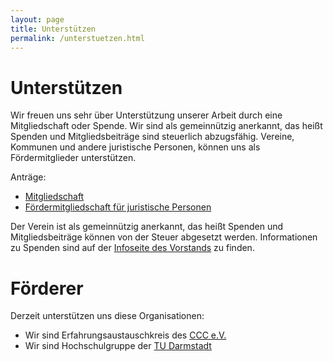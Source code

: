 ```yaml
---
layout: page
title: Unterstützen
permalink: /unterstuetzen.html
---
```


Unterstützen
============

Wir freuen uns sehr über Unterstützung unserer Arbeit durch eine Mitgliedschaft oder Spende.
Wir sind als gemeinnützig anerkannt, das heißt Spenden und Mitgliedsbeiträge sind steuerlich abzugsfähig.
Vereine, Kommunen und andere juristische Personen, können uns als Fördermitglieder unterstützen.

Anträge:

* [Mitgliedschaft](https://www.chaos-darmstadt.de/downloads/mitgliedsantrag.pdf)
* [Fördermitgliedschaft für juristische Personen](https://www.chaos-darmstadt.de/downloads/Antrag-Fördermitgliedschaft-juristische-Person.pdf)

Der Verein ist als gemeinnützig anerkannt, das heißt Spenden und Mitgliedsbeiträge können von der Steuer abgesetzt werden.
Informationen zu Spenden sind auf der [Infoseite des Vorstands](https://git.darmstadt.ccc.de/vorstand/doku/blob/master/README.md) zu finden.

Förderer
========

Derzeit unterstützen uns diese Organisationen:

* Wir sind Erfahrungsaustauschkreis des [CCC e.V.](https://ccc.de/de/regional)
* Wir sind Hochschulgruppe der [TU Darmstadt](https://www.tu-darmstadt.de/studieren/campusleben/engagement_student/hochschulgruppen.en.jsp)
